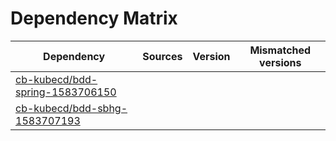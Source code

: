 # Dependency Matrix

Dependency | Sources | Version | Mismatched versions
---------- | ------- | ------- | -------------------
[cb-kubecd/bdd-spring-1583706150](https://github.com/cb-kubecd/bdd-spring-1583706150.git) |  | []() | 
[cb-kubecd/bdd-sbhg-1583707193](https://github.com/cb-kubecd/bdd-sbhg-1583707193.git) |  | []() | 
